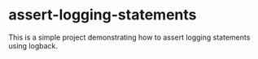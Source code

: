 # assert-logging-statements

This is a simple project demonstrating how to assert logging statements using logback.
